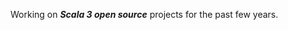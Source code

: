 Working on ***Scala 3 open source*** projects for the past few years.

<!-- Top Github commit number: ***13,336*** -->

<!-- ![Stats](https://github-readme-stats.vercel.app/api?username=objektwerks&show_icons=true&hide_border=true) -->
